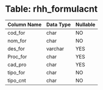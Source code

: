 # Table: rhh_formulacnt

| Column Name | Data Type | Nullable |
|-------------|-----------|----------|
| cod_for | char | NO |
| nom_for | char | NO |
| des_for | varchar | YES |
| Proc_for | char | YES |
| cad_pro | char | YES |
| tipo_for | char | NO |
| tipo_cnt | char | NO |
